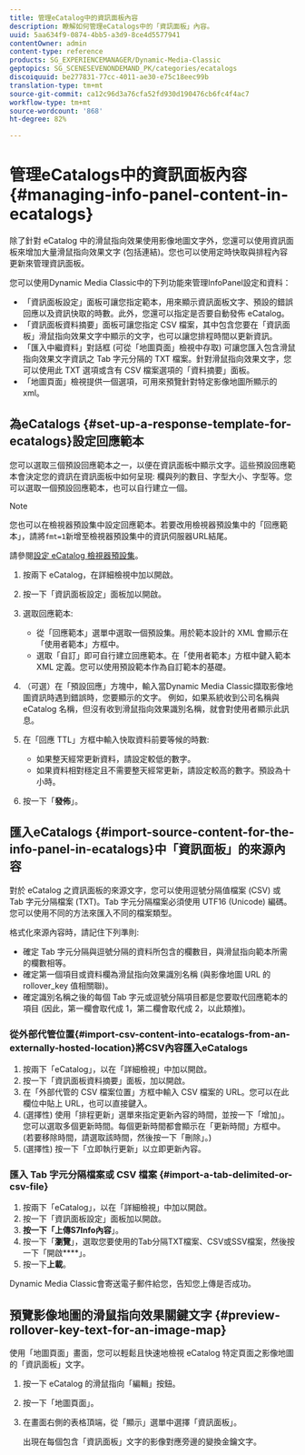 ```yaml
---
title: 管理eCatalog中的資訊面板內容
description: 瞭解如何管理eCatalogs中的「資訊面板」內容。
uuid: 5aa634f9-0874-4bb5-a3d9-8ce4d5577941
contentOwner: admin
content-type: reference
products: SG_EXPERIENCEMANAGER/Dynamic-Media-Classic
geptopics: SG_SCENESEVENONDEMAND_PK/categories/ecatalogs
discoiquuid: be277831-77cc-4011-ae30-e75c18eec99b
translation-type: tm+mt
source-git-commit: ca12c96d3a76cfa52fd930d190476cb6fc4f4ac7
workflow-type: tm+mt
source-wordcount: '868'
ht-degree: 82%

---
```



# 管理eCatalogs中的資訊面板內容{#managing-info-panel-content-in-ecatalogs}

除了針對 eCatalog 中的滑鼠指向效果使用影像地圖文字外，您還可以使用資訊面板來增加大量滑鼠指向效果文字 (包括連結)。您也可以使用定時快取與排程內容更新來管理資訊面板。

您可以使用Dynamic Media Classic中的下列功能來管理InfoPanel設定和資料：

* 「資訊面板設定」面板可讓您指定範本，用來顯示資訊面板文字、預設的錯誤回應以及資訊快取的時數。此外，您還可以指定是否要自動發佈 eCatalog。
* 「資訊面板資料摘要」面板可讓您指定 CSV 檔案，其中包含您要在「資訊面板」滑鼠指向效果文字中顯示的文字，也可以讓您排程時間以更新資訊。
* 「匯入中繼資料」對話框 (可從「地圖頁面」檢視中存取) 可讓您匯入包含滑鼠指向效果文字資訊之 Tab 字元分隔的 TXT 檔案。針對滑鼠指向效果文字，您可以使用此 TXT 選項或含有 CSV 檔案選項的「資料摘要」面板。
* 「地圖頁面」檢視提供一個選項，可用來預覽針對特定影像地圖所顯示的 xml。

## 為eCatalogs {#set-up-a-response-template-for-ecatalogs}設定回應範本

您可以選取三個預設回應範本之一，以便在資訊面板中顯示文字。這些預設回應範本會決定您的資訊在資訊面板中如何呈現: 欄與列的數目、字型大小、字型等。您可以選取一個預設回應範本，也可以自行建立一個。

>[!NOTE]
>
>您也可以在檢視器預設集中設定回應範本。若要改用檢視器預設集中的「回應範本」，請將`fmt=1`新增至檢視器預設集中的資訊伺服器URL結尾。
>
>請參閱[設定 eCatalog 檢視器預設集](setting-ecatalog-viewer-presets.md#setting_up_ecatalog_viewer_presets)。

1. 按兩下 eCatalog，在詳細檢視中加以開啟。
1. 按一下「資訊面板設定」面板加以開啟。
1. 選取回應範本:

   * 從「回應範本」選單中選取一個預設集。用於範本設計的 XML 會顯示在「使用者範本」方框中。
   * 選取「自訂」即可自行建立回應範本。在「使用者範本」方框中鍵入範本 XML 定義。您可以使用預設範本作為自訂範本的基礎。

1. （可選）在「預設回應」方塊中，輸入當Dynamic Media Classic擷取影像地圖資訊時遇到錯誤時，您要顯示的文字。 例如，如果系統收到公司名稱與 eCatalog 名稱，但沒有收到滑鼠指向效果識別名稱，就會對使用者顯示此訊息。
1. 在「回應 TTL」方框中輸入快取資料前要等候的時數:

   * 如果整天經常更新資料，請設定較低的數字。
   * 如果資料相對穩定且不需要整天經常更新，請設定較高的數字。預設為十小時。

1. 按一下「**發佈**」。

## 匯入eCatalogs {#import-source-content-for-the-info-panel-in-ecatalogs}中「資訊面板」的來源內容

對於 eCatalog 之資訊面板的來源文字，您可以使用逗號分隔值檔案 (CSV) 或 Tab 字元分隔檔案 (TXT)。Tab 字元分隔檔案必須使用 UTF16 (Unicode) 編碼。您可以使用不同的方法來匯入不同的檔案類型。

格式化來源內容時，請記住下列準則:

* 確定 Tab 字元分隔與逗號分隔的資料所包含的欄數目，與滑鼠指向範本所需的欄數相等。
* 確定第一個項目或資料欄為滑鼠指向效果識別名稱 (與影像地圖 URL 的 rollover_key 值相關聯)。
* 確定識別名稱之後的每個 Tab 字元或逗號分隔項目都是您要取代回應範本的項目 (因此，第一欄會取代成 $1$，第二欄會取代成 $2$，以此類推)。

### 從外部代管位置{#import-csv-content-into-ecatalogs-from-an-externally-hosted-location}將CSV內容匯入eCatalogs

1. 按兩下「eCatalog」，以在「詳細檢視」中加以開啟。
1. 按一下「資訊面板資料摘要」面板，加以開啟。
1. 在「外部代管的 CSV 檔案位置」方框中輸入 CSV 檔案的 URL。您可以在此欄位中貼上 URL，也可以直接鍵入。
1. (選擇性) 使用「排程更新」選單來指定更新內容的時間，並按一下「增加」。您可以選取多個更新時間。每個更新時間都會顯示在「更新時間」方框中。(若要移除時間，請選取該時間，然後按一下「刪除」。)
1. (選擇性) 按一下「立即執行更新」以立即更新內容。

### 匯入 Tab 字元分隔檔案或 CSV 檔案 {#import-a-tab-delimited-or-csv-file}

<!-- 

Comment Type: remark
Last Modified By: unknown unknown 
Last Modified Date: 

<p>SR changed this section 10/23/2012</p>

 -->

1. 按兩下「eCatalog」，以在「詳細檢視」中加以開啟。
1. 按一下「資訊面板設定」面板加以開啟。
1. **按一下「上傳S7Info內容**」。
1. 按一下「**瀏覽**」，選取您要使用的Tab分隔TXT檔案、CSV或SSV檔案，然後按一下「開啟&#x200B;****」。
1. 按一下&#x200B;**上載**。

Dynamic Media Classic會寄送電子郵件給您，告知您上傳是否成功。

## 預覽影像地圖的滑鼠指向效果關鍵文字 {#preview-rollover-key-text-for-an-image-map}

使用「地圖頁面」畫面，您可以輕鬆且快速地檢視 eCatalog 特定頁面之影像地圖的「資訊面板」文字。

1. 按一下 eCatalog 的滑鼠指向「編輯」按鈕。
1. 按一下「地圖頁面」。
1. 在畫面右側的表格頂端，從「顯示」選單中選擇「資訊面板」。

   出現在每個包含「資訊面板」文字的影像對應旁邊的變換金鑰文字。

